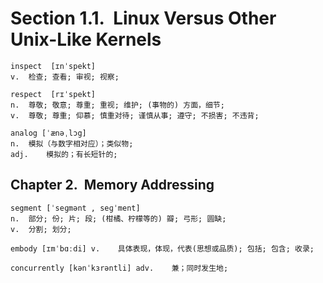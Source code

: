 # Section 1.1.  Linux Versus Other Unix-Like Kernels

```
inspect	 [ɪnˈspekt]
v.	检查; 查看; 审视; 视察;

respect	 [rɪˈspekt]
n.	尊敬; 敬意; 尊重; 重视; 维护; (事物的) 方面，细节;
v.	尊敬; 尊重; 仰慕; 慎重对待; 谨慎从事; 遵守; 不损害; 不违背;

analog [ˈænəˌlɔg]
n.	模拟（与数字相对应）；类似物;
adj.	模拟的；有长短针的;

```

##  Chapter 2.  Memory Addressing
```
segment [ˈseɡmənt , seɡˈment]
n.	部分; 份; 片; 段; (柑橘、柠檬等的) 瓣; 弓形; 圆缺;
v.	分割; 划分;

embody [ɪmˈbɑːdi] v.	具体表现，体现，代表(思想或品质); 包括; 包含; 收录;

concurrently [kənˈkɜrəntli] adv.	兼；同时发生地;


```